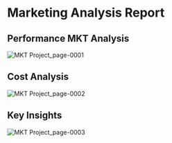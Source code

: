 # Marketing Analysis Report

## Performance MKT Analysis
![MKT Project_page-0001](https://github.com/user-attachments/assets/752a71d3-6a59-4ea6-9e8a-0167d993ca81)

## Cost Analysis
![MKT Project_page-0002](https://github.com/user-attachments/assets/baeae617-38af-4dd9-a6ca-ff8bb1e4e252)

## Key Insights
![MKT Project_page-0003](https://github.com/user-attachments/assets/69a73b62-a3fb-4613-b4b7-b429a36c9e9b)
